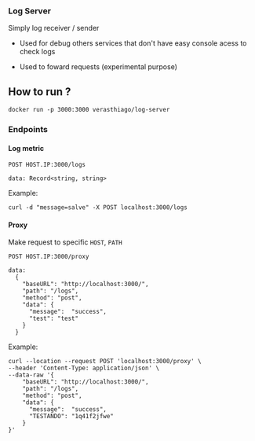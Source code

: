 ### Log Server

Simply log receiver / sender

- Used for debug others services that don't have easy console acess to check logs

- Used to foward requests (experimental purpose)

## How to run ? 

```
docker run -p 3000:3000 verasthiago/log-server
```
### Endpoints

#### Log metric

```
POST HOST.IP:3000/logs

data: Record<string, string>
```

Example:
```
curl -d "message=salve" -X POST localhost:3000/logs
```

#### Proxy

Make request to specific `HOST`, `PATH`

```
POST HOST.IP:3000/proxy

data:
  {
    "baseURL": "http://localhost:3000/",
    "path": "/logs",
    "method": "post",
    "data": {
      "message":  "success",
      "test": "test"
    }
  }
```

Example:

```
curl --location --request POST 'localhost:3000/proxy' \
--header 'Content-Type: application/json' \
--data-raw '{
    "baseURL": "http://localhost:3000/",
    "path": "/logs",
    "method": "post",
    "data": {
      "message":  "success",
      "TESTANDO": "1q41f2jfwe"
    }
}'
```